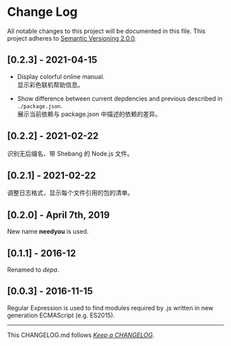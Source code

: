 #   Change Log

All notable changes to this project will be documented in this file. This project adheres to [Semantic Versioning 2.0.0](http://semver.org/).

##	[0.2.3] - 2021-04-15

*	Display colorful online manual.  
	显示彩色联机帮助信息。

*	Show difference between current depdencies and previous described in `./package.json`.  
	展示当前依赖与 package.json 中描述的依赖的差异。 

##	[0.2.2] - 2021-02-22

识别无后缀名、带 Shebang 的 Node.js 文件。

##	[0.2.1] - 2021-02-22

调整日志格式，显示每个文件引用的包的清单。

##  [0.2.0] - April 7th, 2019

New name __needyou__ is used.

##	[0.1.1] - 2016-12

Renamed to *depa*.

##  [0.0.3] - 2016-11-15

Regular Expression is used to find modules required by .js written in new generation ECMAScript (e.g. ES2015).

---
This CHANGELOG.md follows [*Keep a CHANGELOG*](http://keepachangelog.com/).

